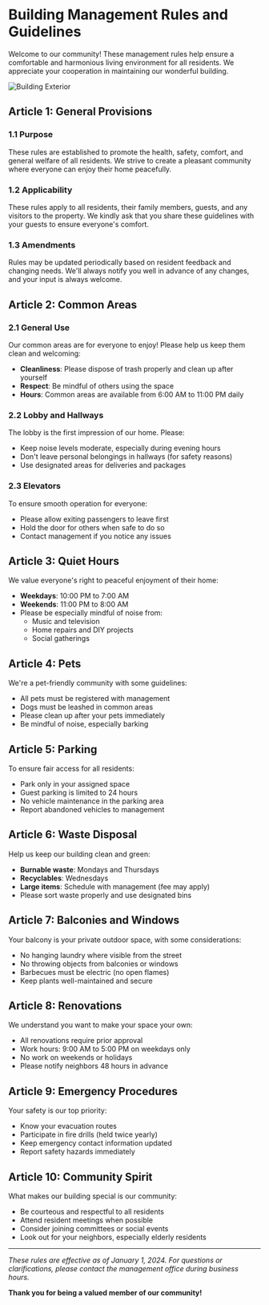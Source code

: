 # Building Management Rules and Guidelines

Welcome to our community! These management rules help ensure a comfortable and harmonious living environment for all residents. We appreciate your cooperation in maintaining our wonderful building.

![Building Exterior](/img/docs/placeholder.svg)

## Article 1: General Provisions

### 1.1 Purpose
These rules are established to promote the health, safety, comfort, and general welfare of all residents. We strive to create a pleasant community where everyone can enjoy their home peacefully.

### 1.2 Applicability
These rules apply to all residents, their family members, guests, and any visitors to the property. We kindly ask that you share these guidelines with your guests to ensure everyone's comfort.

### 1.3 Amendments
Rules may be updated periodically based on resident feedback and changing needs. We'll always notify you well in advance of any changes, and your input is always welcome.

## Article 2: Common Areas

### 2.1 General Use
Our common areas are for everyone to enjoy! Please help us keep them clean and welcoming:
- **Cleanliness**: Please dispose of trash properly and clean up after yourself
- **Respect**: Be mindful of others using the space
- **Hours**: Common areas are available from 6:00 AM to 11:00 PM daily

### 2.2 Lobby and Hallways
The lobby is the first impression of our home. Please:
- Keep noise levels moderate, especially during evening hours
- Don't leave personal belongings in hallways (for safety reasons)
- Use designated areas for deliveries and packages

### 2.3 Elevators
To ensure smooth operation for everyone:
- Please allow exiting passengers to leave first
- Hold the door for others when safe to do so
- Contact management if you notice any issues

## Article 3: Quiet Hours

We value everyone's right to peaceful enjoyment of their home:
- **Weekdays**: 10:00 PM to 7:00 AM
- **Weekends**: 11:00 PM to 8:00 AM
- Please be especially mindful of noise from:
  - Music and television
  - Home repairs and DIY projects
  - Social gatherings

## Article 4: Pets

We're a pet-friendly community with some guidelines:
- All pets must be registered with management
- Dogs must be leashed in common areas
- Please clean up after your pets immediately
- Be mindful of noise, especially barking

## Article 5: Parking

To ensure fair access for all residents:
- Park only in your assigned space
- Guest parking is limited to 24 hours
- No vehicle maintenance in the parking area
- Report abandoned vehicles to management

## Article 6: Waste Disposal

Help us keep our building clean and green:
- **Burnable waste**: Mondays and Thursdays
- **Recyclables**: Wednesdays
- **Large items**: Schedule with management (fee may apply)
- Please sort waste properly and use designated bins

## Article 7: Balconies and Windows

Your balcony is your private outdoor space, with some considerations:
- No hanging laundry where visible from the street
- No throwing objects from balconies or windows
- Barbecues must be electric (no open flames)
- Keep plants well-maintained and secure

## Article 8: Renovations

We understand you want to make your space your own:
- All renovations require prior approval
- Work hours: 9:00 AM to 5:00 PM on weekdays only
- No work on weekends or holidays
- Please notify neighbors 48 hours in advance

## Article 9: Emergency Procedures

Your safety is our top priority:
- Know your evacuation routes
- Participate in fire drills (held twice yearly)
- Keep emergency contact information updated
- Report safety hazards immediately

## Article 10: Community Spirit

What makes our building special is our community:
- Be courteous and respectful to all residents
- Attend resident meetings when possible
- Consider joining committees or social events
- Look out for your neighbors, especially elderly residents

---

*These rules are effective as of January 1, 2024. For questions or clarifications, please contact the management office during business hours.*

**Thank you for being a valued member of our community!**